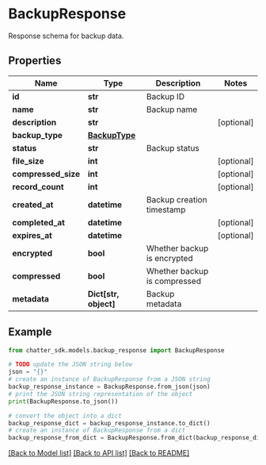 # BackupResponse

Response schema for backup data.

## Properties

Name | Type | Description | Notes
------------ | ------------- | ------------- | -------------
**id** | **str** | Backup ID | 
**name** | **str** | Backup name | 
**description** | **str** |  | [optional] 
**backup_type** | [**BackupType**](BackupType.md) |  | 
**status** | **str** | Backup status | 
**file_size** | **int** |  | [optional] 
**compressed_size** | **int** |  | [optional] 
**record_count** | **int** |  | [optional] 
**created_at** | **datetime** | Backup creation timestamp | 
**completed_at** | **datetime** |  | [optional] 
**expires_at** | **datetime** |  | [optional] 
**encrypted** | **bool** | Whether backup is encrypted | 
**compressed** | **bool** | Whether backup is compressed | 
**metadata** | **Dict[str, object]** | Backup metadata | 

## Example

```python
from chatter_sdk.models.backup_response import BackupResponse

# TODO update the JSON string below
json = "{}"
# create an instance of BackupResponse from a JSON string
backup_response_instance = BackupResponse.from_json(json)
# print the JSON string representation of the object
print(BackupResponse.to_json())

# convert the object into a dict
backup_response_dict = backup_response_instance.to_dict()
# create an instance of BackupResponse from a dict
backup_response_from_dict = BackupResponse.from_dict(backup_response_dict)
```
[[Back to Model list]](../README.md#documentation-for-models) [[Back to API list]](../README.md#documentation-for-api-endpoints) [[Back to README]](../README.md)


